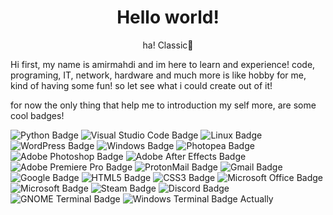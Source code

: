 <h1 align=center><strong>Hello world!</strong></h1>
<p align=center>ha! Classic🔮</p>
<p>Hi
first, my name is amirmahdi
and im here to learn and experience!
code, programing, IT, network, hardware and much more is like hobby for me, kind of having some fun!
so let see what i could create out of it!

for now the only thing that help me to introduction my self more, are some cool badges!

![Python Badge](https://img.shields.io/badge/Python-3776AB?logo=python&logoColor=fff&style=flat-square)  ![Visual Studio Code Badge](https://img.shields.io/badge/Visual%20Studio%20Code-007ACC?logo=visualstudiocode&logoColor=fff&style=flat-square)  ![Linux Badge](https://img.shields.io/badge/Linux-FCC624?logo=linux&logoColor=000&style=flat-square)  ![WordPress Badge](https://img.shields.io/badge/WordPress-21759B?logo=wordpress&logoColor=fff&style=flat-square)  ![Windows Badge](https://img.shields.io/badge/Windows-0078D4?logo=windows&logoColor=fff&style=flat-square)  ![Photopea Badge](https://img.shields.io/badge/Photopea-18A497?logo=photopea&logoColor=fff&style=flat-square)  ![Adobe Photoshop Badge](https://img.shields.io/badge/Adobe%20Photoshop-31A8FF?logo=adobephotoshop&logoColor=fff&style=flat-square)  ![Adobe After Effects Badge](https://img.shields.io/badge/Adobe%20After%20Effects-99F?logo=adobeaftereffects&logoColor=fff&style=flat-square)  ![Adobe Premiere Pro Badge](https://img.shields.io/badge/Adobe%20Premiere%20Pro-99F?logo=adobepremierepro&logoColor=fff&style=flat-square)  ![ProtonMail Badge](https://img.shields.io/badge/ProtonMail-6D4AFF?logo=protonmail&logoColor=fff&style=flat-square)  ![Gmail Badge](https://img.shields.io/badge/Gmail-EA4335?logo=gmail&logoColor=fff&style=flat-square)  ![Google Badge](https://img.shields.io/badge/Google-4285F4?logo=google&logoColor=fff&style=flat-square)  ![HTML5 Badge](https://img.shields.io/badge/HTML5-E34F26?logo=html5&logoColor=fff&style=flat-square)  ![CSS3 Badge](https://img.shields.io/badge/CSS3-1572B6?logo=css3&logoColor=fff&style=flat-square)  ![Microsoft Office Badge](https://img.shields.io/badge/Microsoft%20Office-D83B01?logo=microsoftoffice&logoColor=fff&style=flat-square)  ![Microsoft Badge](https://img.shields.io/badge/Microsoft-5E5E5E?logo=microsoft&logoColor=fff&style=flat-square)  ![Steam Badge](https://img.shields.io/badge/Steam-000?logo=steam&logoColor=fff&style=flat-square)  ![Discord Badge](https://img.shields.io/badge/Discord-5865F2?logo=discord&logoColor=fff&style=flat-square)  ![GNOME Terminal Badge](https://img.shields.io/badge/GNOME%20Terminal-241F31?logo=gnometerminal&logoColor=fff&style=flat-square)  ![Windows Terminal Badge](https://img.shields.io/badge/Windows%20Terminal-4D4D4D?logo=windowsterminal&logoColor=fff&style=flat-square)
Actually
</p>
